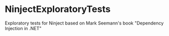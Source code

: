 NinjectExploratoryTests
=======================

Exploratory tests for Ninject based on Mark Seemann's book "Dependency Injection in .NET"
